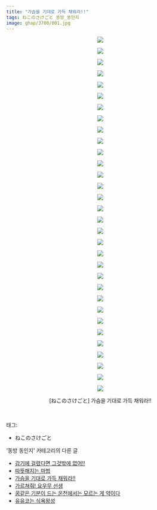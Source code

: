 ```yaml
---
title: "가슴을 기대로 가득 채워라!!"
tags: ねこのさけごと 동방_동인지
image: ghap/3700/001.jpg
---
```

<div class="article">
<p style="text-align: center; clear: none; float: none;"><img src="{{ site.nasurl }}/ghap/3700/001.jpg"/></p>
<p style="text-align: center; clear: none; float: none;"><img src="{{ site.nasurl }}/ghap/3700/002.jpg"/></p>
<p style="text-align: center; clear: none; float: none;"><img src="{{ site.nasurl }}/ghap/3700/003.jpg"/></p>
<p style="text-align: center; clear: none; float: none;"><img src="{{ site.nasurl }}/ghap/3700/004.jpg"/></p>
<p style="text-align: center; clear: none; float: none;"><img src="{{ site.nasurl }}/ghap/3700/005.jpg"/></p>
<p style="text-align: center; clear: none; float: none;"><img src="{{ site.nasurl }}/ghap/3700/006.jpg"/></p>
<p style="text-align: center; clear: none; float: none;"><img src="{{ site.nasurl }}/ghap/3700/007.jpg"/></p>
<p style="text-align: center; clear: none; float: none;"><img src="{{ site.nasurl }}/ghap/3700/008.jpg"/></p>
<p style="text-align: center; clear: none; float: none;"><img src="{{ site.nasurl }}/ghap/3700/009.jpg"/></p>
<p style="text-align: center; clear: none; float: none;"><img src="{{ site.nasurl }}/ghap/3700/010.jpg"/></p>
<p style="text-align: center; clear: none; float: none;"><img src="{{ site.nasurl }}/ghap/3700/011.jpg"/></p>
<p style="text-align: center; clear: none; float: none;"><img src="{{ site.nasurl }}/ghap/3700/012.jpg"/></p>
<p style="text-align: center; clear: none; float: none;"><img src="{{ site.nasurl }}/ghap/3700/013.jpg"/></p>
<p style="text-align: center; clear: none; float: none;"><img src="{{ site.nasurl }}/ghap/3700/014.jpg"/></p>
<p style="text-align: center; clear: none; float: none;"><img src="{{ site.nasurl }}/ghap/3700/015.jpg"/></p>
<p style="text-align: center; clear: none; float: none;"><img src="{{ site.nasurl }}/ghap/3700/016.jpg"/></p>
<p style="text-align: center; clear: none; float: none;"><img src="{{ site.nasurl }}/ghap/3700/017.jpg"/></p>
<p style="text-align: center; clear: none; float: none;"><img src="{{ site.nasurl }}/ghap/3700/018.jpg"/></p>
<p style="text-align: center; clear: none; float: none;"><img src="{{ site.nasurl }}/ghap/3700/019.jpg"/></p>
<p style="text-align: center; clear: none; float: none;"><img src="{{ site.nasurl }}/ghap/3700/020.jpg"/></p>
<p style="text-align: center; clear: none; float: none;"><img src="{{ site.nasurl }}/ghap/3700/021.jpg"/></p>
<p style="text-align: center; clear: none; float: none;"><img src="{{ site.nasurl }}/ghap/3700/022.jpg"/></p>
<p style="text-align: center; clear: none; float: none;"><img src="{{ site.nasurl }}/ghap/3700/023.jpg"/></p>
<p style="text-align: center; clear: none; float: none;"><img src="{{ site.nasurl }}/ghap/3700/024.jpg"/></p>
<p style="text-align: center; clear: none; float: none;"><img src="{{ site.nasurl }}/ghap/3700/025.jpg"/></p>
<p style="text-align: center; clear: none; float: none;"><img src="{{ site.nasurl }}/ghap/3700/026.jpg"/></p>
<p style="text-align: center; clear: none; float: none;"><img src="{{ site.nasurl }}/ghap/3700/027.jpg"/></p>
<p style="text-align: center; clear: none; float: none;"><img src="{{ site.nasurl }}/ghap/3700/028.jpg"/></p>
<p style="text-align: center; clear: none; float: none;"><img src="{{ site.nasurl }}/ghap/3700/029.jpg"/></p>
<p style="text-align: center; clear: none; float: none;"><img src="{{ site.nasurl }}/ghap/3700/030.jpg"/></p>
<p style="text-align: center; clear: none; float: none;"><img src="{{ site.nasurl }}/ghap/3700/031.jpg"/></p>
<p style="text-align: center; clear: none; float: none;"><img src="{{ site.nasurl }}/ghap/3700/032.jpg"/></p>
<p style="text-align: center; clear: none; float: none;">[ねこのさけごと] 가슴을 기대로 가득 채워라!!</p>
<p><br/></p>
</div><div class="tagTrail">
<p>태그: </p>
<ul>
<li>ねこのさけごと</li>
</ul>
</div><div class="another">
<p>'동방 동인지' 카테고리의 다른 글</p>
<ul>
<li><a href="/2017-09-13-ghap_3702">감기에 걸렸다면 그것밖에 없어!!</a></li>
<li><a href="/2017-09-13-ghap_3701">따뜻해지는 마법</a></li>
<li><a href="/2017-09-13-ghap_3700">가슴을 기대로 가득 채워라!!</a></li>
<li><a href="/2017-09-13-ghap_3699">가르쳐줘! 요우무 선생</a></li>
<li><a href="/2017-09-13-ghap_3698">꿈같은 기분이 드는 온천에서는 모르는 게 약이다</a></li>
<li><a href="/2017-09-13-ghap_3697">유유코는 식욕왕성</a></li>
</ul>
</div><div class="cb_module cb_fluid">
<div class="cb_wrt cb_profile">
</div><!-- commentList close -->
</div>